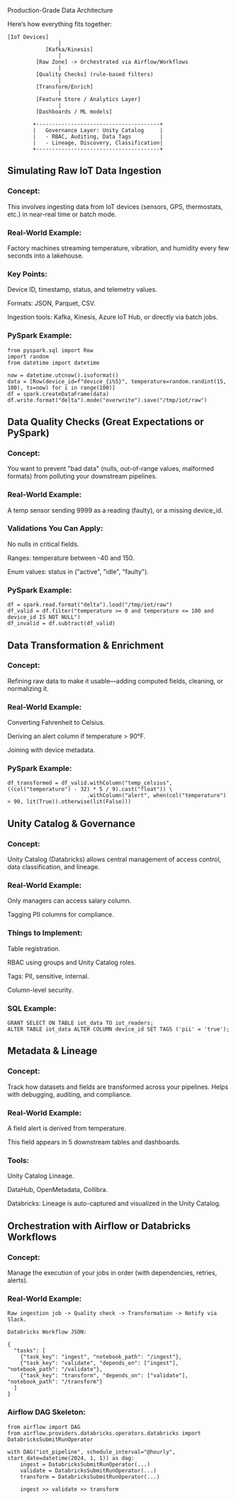 Production-Grade Data Architecture

Here’s how everything fits together:

```
[IoT Devices]
                |
            [Kafka/Kinesis]
                |
         [Raw Zone] -> Orchestrated via Airflow/Workflows
                |
         [Quality Checks] (rule-based filters)
                |
         [Transform/Enrich]
                |
         [Feature Store / Analytics Layer]
                |
         [Dashboards / ML models]

        +---------------------------------------+
        |   Governance Layer: Unity Catalog     |
        |   - RBAC, Auditing, Data Tags         |
        |   - Lineage, Discovery, Classification|
        +---------------------------------------+
```

## Simulating Raw IoT Data Ingestion

### Concept:
This involves ingesting data from IoT devices (sensors, GPS, thermostats, etc.) in near-real time or batch mode.

### Real-World Example:
Factory machines streaming temperature, vibration, and humidity every few seconds into a lakehouse.

### Key Points:

Device ID, timestamp, status, and telemetry values.

Formats: JSON, Parquet, CSV.

Ingestion tools: Kafka, Kinesis, Azure IoT Hub, or directly via batch jobs.

### PySpark Example:
```
from pyspark.sql import Row
import random
from datetime import datetime

now = datetime.utcnow().isoformat()
data = [Row(device_id=f"device_{i%5}", temperature=random.randint(15, 100), ts=now) for i in range(100)]
df = spark.createDataFrame(data)
df.write.format("delta").mode("overwrite").save("/tmp/iot/raw")
```

## Data Quality Checks (Great Expectations or PySpark)

### Concept:
You want to prevent "bad data" (nulls, out-of-range values, malformed formats) from polluting your downstream pipelines.

### Real-World Example:
A temp sensor sending 9999 as a reading (faulty), or a missing device_id.

### Validations You Can Apply:

No nulls in critical fields.

Ranges: temperature between -40 and 150.

Enum values: status in ("active", "idle", "faulty").


### PySpark Example:
```
df = spark.read.format("delta").load("/tmp/iot/raw")
df_valid = df.filter("temperature >= 0 and temperature <= 100 and device_id IS NOT NULL")
df_invalid = df.subtract(df_valid)
```

## Data Transformation & Enrichment

### Concept:
Refining raw data to make it usable—adding computed fields, cleaning, or normalizing it.

### Real-World Example:

Converting Fahrenheit to Celsius.

Deriving an alert column if temperature > 90°F.

Joining with device metadata.

### PySpark Example:
```
df_transformed = df_valid.withColumn("temp_celsius", ((col("temperature") - 32) * 5 / 9).cast("float")) \
                         .withColumn("alert", when(col("temperature") > 90, lit(True)).otherwise(lit(False)))
```

## Unity Catalog & Governance

### Concept:
Unity Catalog (Databricks) allows central management of access control, data classification, and lineage.

### Real-World Example:

Only managers can access salary column.

Tagging PII columns for compliance.

### Things to Implement:

Table registration.

RBAC using groups and Unity Catalog roles.

Tags: PII, sensitive, internal.

Column-level security.

### SQL Example:
```
GRANT SELECT ON TABLE iot_data TO iot_readers;
ALTER TABLE iot_data ALTER COLUMN device_id SET TAGS ('pii' = 'true');
```

## Metadata & Lineage

### Concept:
Track how datasets and fields are transformed across your pipelines. Helps with debugging, auditing, and compliance.

### Real-World Example:

A field alert is derived from temperature.

This field appears in 5 downstream tables and dashboards.

### Tools:

Unity Catalog Lineage.

DataHub, OpenMetadata, Collibra.

Databricks: Lineage is auto-captured and visualized in the Unity Catalog.

## Orchestration with Airflow or Databricks Workflows

### Concept:
Manage the execution of your jobs in order (with dependencies, retries, alerts).

### Real-World Example:

```
Raw ingestion job -> Quality check -> Transformation -> Notify via Slack.
```
```
Databricks Workflow JSON:

{
  "tasks": [
    {"task_key": "ingest", "notebook_path": "/ingest"},
    {"task_key": "validate", "depends_on": ["ingest"], "notebook_path": "/validate"},
    {"task_key": "transform", "depends_on": ["validate"], "notebook_path": "/transform"}
  ]
}
```
### Airflow DAG Skeleton:
```
from airflow import DAG
from airflow.providers.databricks.operators.databricks import DatabricksSubmitRunOperator

with DAG("iot_pipeline", schedule_interval="@hourly", start_date=datetime(2024, 1, 1)) as dag:
    ingest = DatabricksSubmitRunOperator(...)
    validate = DatabricksSubmitRunOperator(...)
    transform = DatabricksSubmitRunOperator(...)

    ingest >> validate >> transform

```
